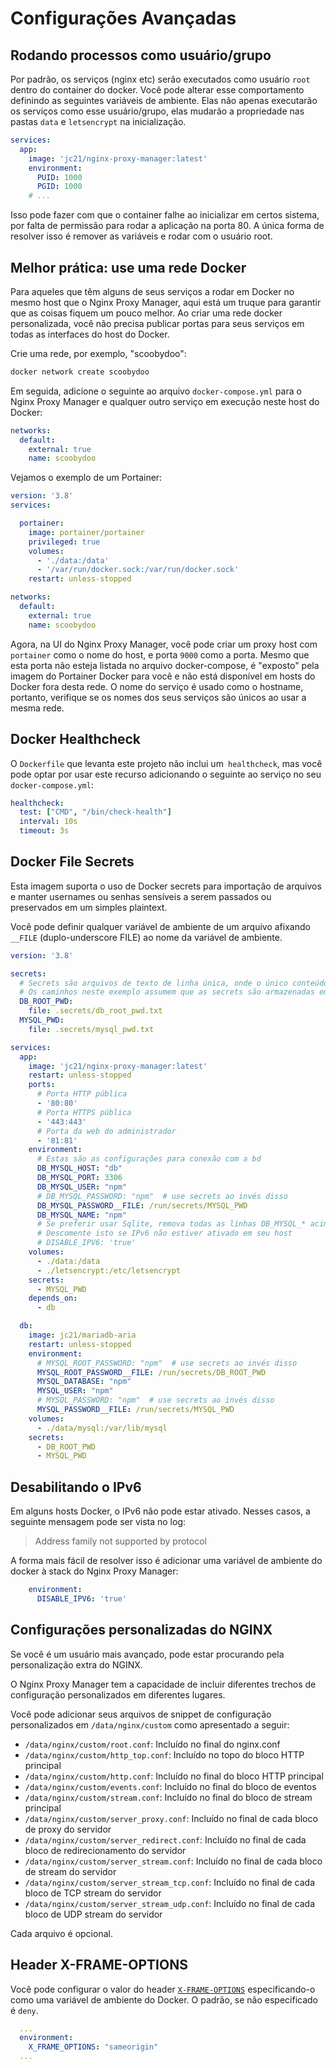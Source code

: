 # Configurações Avançadas

## Rodando processos como usuário/grupo

Por padrão, os serviços (nginx etc) serão executados como usuário `root` dentro do container do docker.
Você pode alterar esse comportamento definindo as seguintes variáveis de ambiente.
Elas não apenas executarão os serviços como esse usuário/grupo, elas mudarão a propriedade
nas pastas `data` e `letsencrypt` na inicialização.

```yml
services:
  app:
    image: 'jc21/nginx-proxy-manager:latest'
    environment:
      PUID: 1000
      PGID: 1000
    # ...
```

Isso pode fazer com que o container falhe ao inicializar em certos sistema, por falta de permissão para rodar a aplicação na porta 80. A única forma de resolver isso é remover as variáveis e rodar com o usuário root.

## Melhor prática: use uma rede Docker

Para aqueles que têm alguns de seus serviços a rodar em Docker no mesmo host que o Nginx Proxy Manager, aqui está um truque para garantir que as coisas fiquem um pouco melhor. Ao criar uma rede docker personalizada, você não precisa publicar portas para seus serviços em todas as interfaces do host do Docker.

Crie uma rede, por exemplo, "scoobydoo":

```bash
docker network create scoobydoo
```

Em seguida, adicione o seguinte ao arquivo `docker-compose.yml` para o Nginx Proxy Manager e qualquer outro serviço em execução neste host do Docker:

```yml
networks:
  default:
    external: true
    name: scoobydoo
```

Vejamos o exemplo de um Portainer:

```yml
version: '3.8'
services:

  portainer:
    image: portainer/portainer
    privileged: true
    volumes:
      - './data:/data'
      - '/var/run/docker.sock:/var/run/docker.sock'
    restart: unless-stopped

networks:
  default:
    external: true
    name: scoobydoo
```

Agora, na UI do Nginx Proxy Manager, você pode criar um proxy host com `portainer` como o nome do host, e porta `9000` como a porta. Mesmo que esta porta não esteja listada no arquivo docker-compose, é "exposto" pela imagem do Portainer Docker para você e não está disponível em hosts do Docker fora desta rede. O nome do serviço é usado como o hostname, portanto, verifique se os nomes dos seus serviços são únicos ao usar a mesma rede.

## Docker Healthcheck

O `Dockerfile` que levanta este projeto não inclui um` healthcheck`, mas você pode optar por usar este recurso adicionando o seguinte ao serviço no seu `docker-compose.yml`:

```yml
healthcheck:
  test: ["CMD", "/bin/check-health"]
  interval: 10s
  timeout: 3s
```

## Docker File Secrets

Esta imagem suporta o uso de Docker secrets para importação de arquivos e manter usernames ou senhas sensíveis a serem passados ou preservados em um simples plaintext.

Você pode definir qualquer variável de ambiente de um arquivo afixando `__FILE` (duplo-underscore FILE) ao nome da variável de ambiente.

```yml
version: '3.8'

secrets:
  # Secrets são arquivos de texto de linha única, onde o único conteúdo é a secret
  # Os caminhos neste exemplo assumem que as secrets são armazenadas em uma pasta local chamada ".secrets"
  DB_ROOT_PWD:
    file: .secrets/db_root_pwd.txt
  MYSQL_PWD:
    file: .secrets/mysql_pwd.txt

services:
  app:
    image: 'jc21/nginx-proxy-manager:latest'
    restart: unless-stopped
    ports:
      # Porta HTTP pública
      - '80:80'
      # Porta HTTPS pública
      - '443:443'
      # Porta da web do administrador
      - '81:81'
    environment:
      # Estas são as configurações para conexão com a bd
      DB_MYSQL_HOST: "db"
      DB_MYSQL_PORT: 3306
      DB_MYSQL_USER: "npm"
      # DB_MYSQL_PASSWORD: "npm"  # use secrets ao invés disso
      DB_MYSQL_PASSWORD__FILE: /run/secrets/MYSQL_PWD
      DB_MYSQL_NAME: "npm"
      # Se preferir usar Sqlite, remova todas as linhas DB_MYSQL_* acima
      # Descomente isto se IPv6 não estiver ativado em seu host
      # DISABLE_IPV6: 'true'
    volumes:
      - ./data:/data
      - ./letsencrypt:/etc/letsencrypt
    secrets:
      - MYSQL_PWD
    depends_on:
      - db

  db:
    image: jc21/mariadb-aria
    restart: unless-stopped
    environment:
      # MYSQL_ROOT_PASSWORD: "npm"  # use secrets ao invés disso
      MYSQL_ROOT_PASSWORD__FILE: /run/secrets/DB_ROOT_PWD
      MYSQL_DATABASE: "npm"
      MYSQL_USER: "npm"
      # MYSQL_PASSWORD: "npm"  # use secrets ao invés disso
      MYSQL_PASSWORD__FILE: /run/secrets/MYSQL_PWD
    volumes:
      - ./data/mysql:/var/lib/mysql
    secrets:
      - DB_ROOT_PWD
      - MYSQL_PWD
```


## Desabilitando o IPv6

Em alguns hosts Docker, o IPv6 não pode estar ativado. Nesses casos, a seguinte mensagem pode ser vista no log:

> Address family not supported by protocol

A forma mais fácil de resolver isso é adicionar uma variável de ambiente do docker à stack do Nginx Proxy Manager:

```yml
    environment:
      DISABLE_IPV6: 'true'
```


## Configurações personalizadas do NGINX

Se você é um usuário mais avançado, pode estar procurando pela personalização extra do NGINX.

O Nginx Proxy Manager tem a capacidade de incluir diferentes trechos de configuração personalizados em diferentes lugares.

Você pode adicionar seus arquivos de snippet de configuração personalizados em `/data/nginx/custom` como apresentado a seguir:

 - `/data/nginx/custom/root.conf`: Incluído no final do nginx.conf
 - `/data/nginx/custom/http_top.conf`: Incluído no topo do bloco HTTP principal
 - `/data/nginx/custom/http.conf`: Incluído no final do bloco HTTP principal
 - `/data/nginx/custom/events.conf`: Incluído no final do bloco de eventos
 - `/data/nginx/custom/stream.conf`: Incluído no final do bloco de stream principal
 - `/data/nginx/custom/server_proxy.conf`: Incluído no final de cada bloco de proxy do servidor
 - `/data/nginx/custom/server_redirect.conf`: Incluído no final de cada bloco de redirecionamento do servidor
 - `/data/nginx/custom/server_stream.conf`: Incluído no final de cada bloco de stream do servidor
 - `/data/nginx/custom/server_stream_tcp.conf`: Incluído no final de cada bloco de TCP stream do servidor 
 - `/data/nginx/custom/server_stream_udp.conf`: Incluído no final de cada bloco de UDP stream do servidor

Cada arquivo é opcional.


## Header X-FRAME-OPTIONS

Você pode configurar o valor do header [`X-FRAME-OPTIONS`](https://developer.mozilla.org/pt-BR/docs/Web/HTTP/Headers/X-Frame-Options) especificando-o como uma variável de ambiente do Docker. O padrão, se não especificado é `deny`.

```yml
  ...
  environment:
    X_FRAME_OPTIONS: "sameorigin"
  ...
```

